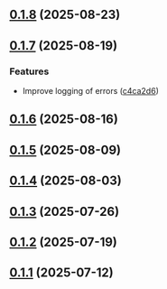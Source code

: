 ## [0.1.8](https://github.com/cloud-copilot/log/compare/v0.1.7...v0.1.8) (2025-08-23)

## [0.1.7](https://github.com/cloud-copilot/log/compare/v0.1.6...v0.1.7) (2025-08-19)


### Features

* Improve logging of errors ([c4ca2d6](https://github.com/cloud-copilot/log/commit/c4ca2d6df3a12957516515a89b1b54de86ed336a))

## [0.1.6](https://github.com/cloud-copilot/log/compare/v0.1.5...v0.1.6) (2025-08-16)

## [0.1.5](https://github.com/cloud-copilot/log/compare/v0.1.4...v0.1.5) (2025-08-09)

## [0.1.4](https://github.com/cloud-copilot/log/compare/v0.1.3...v0.1.4) (2025-08-03)

## [0.1.3](https://github.com/cloud-copilot/log/compare/v0.1.2...v0.1.3) (2025-07-26)

## [0.1.2](https://github.com/cloud-copilot/log/compare/v0.1.1...v0.1.2) (2025-07-19)

## [0.1.1](https://github.com/cloud-copilot/log/compare/v0.1.0...v0.1.1) (2025-07-12)
